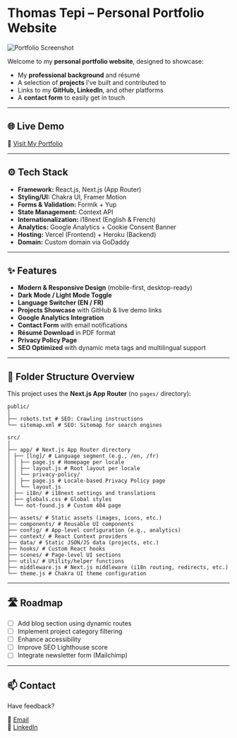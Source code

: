 # Thomas Tepi – Personal Portfolio Website

![Portfolio Screenshot](https://ik.imagekit.io/thormars/portfolio/portfolio.png)

Welcome to my **personal portfolio website**, designed to showcase:
- My **professional background** and résumé
- A selection of **projects** I’ve built and contributed to
- Links to my **GitHub, LinkedIn**, and other platforms
- A **contact form** to easily get in touch

---

## 🌐 Live Demo

🔗 [Visit My Portfolio](https://www.thomastepi.com)

---

## ⚙️ Tech Stack

- **Framework:** React.js, Next.js (App Router)
- **Styling/UI:** Chakra UI, Framer Motion
- **Forms & Validation:** Formik + Yup
- **State Management:** Context API
- **Internationalization:** i18next (English & French)
- **Analytics:** Google Analytics + Cookie Consent Banner
- **Hosting:** Vercel (Frontend) + Heroku (Backend)
- **Domain:** Custom domain via GoDaddy

---

## ✨ Features

- **Modern & Responsive Design** (mobile-first, desktop-ready)
- **Dark Mode / Light Mode Toggle**
- **Language Switcher (EN / FR)**
- **Projects Showcase** with GitHub & live demo links
- **Google Analytics Integration**
- **Contact Form** with email notifications
- **Résumé Download** in PDF format
- **Privacy Policy Page**
- **SEO Optimized** with dynamic meta tags and multilingual support

---

## 📁 Folder Structure Overview

This project uses the **Next.js App Router** (no `pages/` directory):
```
public/
│
├── robots.txt # SEO: Crawling instructions
└── sitemap.xml # SEO: Sitemap for search engines

src/
│
├── app/ # Next.js App Router directory
│ ├── [lng]/ # Language segment (e.g., /en, /fr)
│ │ ├── page.js # Homepage per locale
│ │ ├── layout.js # Root layout per locale
│ │ └── privacy-policy/
│ │ ├── page.js # Locale-based Privacy Policy page
│ │ └── layout.js
│ ├── i18n/ # i18next settings and translations
│ ├── globals.css # Global styles
│ └── not-found.js # Custom 404 page
│
├── assets/ # Static assets (images, icons, etc.)
├── components/ # Reusable UI components
├── config/ # App-level configuration (e.g., analytics)
├── context/ # React Context providers
├── data/ # Static JSON/JS data (projects, etc.)
├── hooks/ # Custom React hooks
├── scenes/ # Page-level UI sections
├── utils/ # Utility/helper functions
├── middleware.js # Next.js middleware (i18n routing, redirects, etc.)
└── theme.js # Chakra UI theme configuration
```

---

## 🛣️ Roadmap

- [ ] Add blog section using dynamic routes
- [ ] Implement project category filtering
- [ ] Enhance accessibility
- [ ] Improve SEO Lighthouse score
- [ ] Integrate newsletter form (Mailchimp)

---

## 📫 Contact

Have feedback?

📧 [Email](mailto:contact@thomastepi.com)  
💼 [LinkedIn](https://www.linkedin.com/in/thomastepi)

